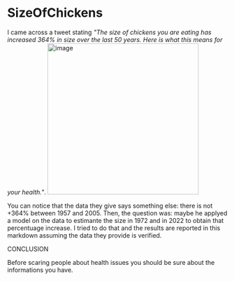 # SizeOfChickens

I came across a tweet stating _"The size of chickens you are eating has increased 364% in size over the last 50 years. Here is what this means for your health."_.
<img width="346" alt="image" src="https://user-images.githubusercontent.com/92532181/163785831-e27778ff-a310-455b-abb3-37288d725df3.png">
 
 
You can notice that the data they give says something else: there is not +364% between 1957 and 2005. Then, the question was: maybe he applyed a model on the data to estimante the size in 1972 and in 2022 to obtain that percentuage increase. I tried to do that and the results are reported in this markdown assuming the data they provide is verified.

CONCLUSION

Before scaring people about health issues you should be sure about the informations you have.
